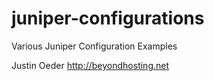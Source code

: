 # juniper-configurations
Various Juniper Configuration Examples 

Justin Oeder
http://beyondhosting.net

